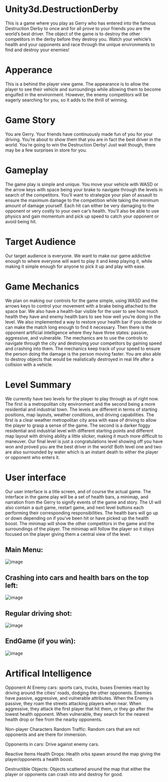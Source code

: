 # Unity3d.DestructionDerby
This is a game where you play as Gerry who has entered into the famous Destruction Derby to once and for all prove to your friends you are the world’s best driver. The object of the game is to destroy the other competitors in the derby before they destroy you. Watch your vehicle’s health and your opponents and race through the unique environments to find and destroy your enemies!
# Apperance
This is a behind the player view game. The appearance is to allow the player to see their vehicle and surroundings while allowing them to become engulfed in the environment. However, the enemy competitors will be eagerly searching for you, so it adds to the thrill of winning. 

# Game Story
You are Gerry. Your friends have continuously made fun of you for your driving. You’re about to show them that you are in fact the best driver in the world. You’re going to win the Destruction Derby! Just wait though, there may be a few surprises in store for you.

# Gameplay
The game play is simple and unique. You move your vehicle with WASD or the arrow keys with space being your brake to navigate through the levels in search of the competitors. You’ll want to strategize your plan of assault to ensure the maximum damage to the competition while taking the minimum amount of damage yourself. Each hit can either be very damaging to the opponent or very costly to your own car’s health. You’ll also be able to use physics and gain momentum and pick up speed to catch your opponent or avoid being hit.

# Target Audience
Our target audience is everyone. We want to make our game addictive enough to where everyone will want to play it and keep playing it, while making it simple enough for anyone to pick it up and play with ease.

# Game Mechanics
We plan on making our controls for the game simple, using WASD and the arrows keys to control your movement with a brake being attached to the space bar. We also have a health-bar visible for the user to see how much health they have and enemy health bars to see how well you’re doing in the level. We also implemented a way to restore your health bar if you decide or can make the match long enough to find it necessary. Then there is the opponent artificial intelligence where they have three states: passive, aggressive, and vulnerable. The mechanics are to use the controls to navigate through the city and destroying your competitors by gaining speed and crashing into them. The mechanics keep track of your speed to ensure the person doing the damage is the person moving faster. You are also able to destroy objects that would be realistically destroyed in real life after a collision with a vehicle.

# Level Summary
We currently have two levels for the player to play through as of right now. The first is a metropolitan city environment and the second being a more residential and industrial town. The levels are different in terms of starting positions, map layouts, weather conditions, and driving capabilities. The first is a clear weather metropolitan city area with ease of driving to allow the player to grasp a sense of the game. The second is a darker foggy residential and industrial level with different starting points and different map layout with driving ability a little slicker, making it much more difficult to maneuver. Our final level is just a congratulations level showing off you have won and proved you are the best driver in the world! Both level one and two are also surrounded by water which is an instant death to either the player or opponent who enters it.

# User interface
Our user interface is a title screen, and of course the actual game. The interface in the game play will be a set of health bars, a minimap, and narration from the Gerry to signify events of the game and story. The UI will also contain a quit game, restart game, and next level buttons each performing their corresponding responsibilities. The health bars will go up or down depending on if you’ve been hit or have picked up the health boost. The minimap will show the other competitors in the game and the surroundings of the player. The minimap will follow the player so it stays focused on the player giving them a central view of the level.

## Main Menu:
![image](https://user-images.githubusercontent.com/22080320/50307060-4659a980-0465-11e9-843e-c0ecad936d42.png)


## Crashing into cars and health bars on the top left:
![image](https://user-images.githubusercontent.com/22080320/50307213-be27d400-0465-11e9-9b02-3ddde0bcba14.png)


## Regular driving shot:
![image](https://user-images.githubusercontent.com/22080320/50307227-c7b13c00-0465-11e9-9118-a6d316b8489e.png)


## EndGame (if you win):
![image](https://user-images.githubusercontent.com/22080320/50307235-ced84a00-0465-11e9-90cd-31f32f14e86d.png)


# Artifical Intelligence
Opponent AI
	Enemy cars: sports cars, trucks, buses
Enemies react by driving around the cities’ roads, dodging the other opponents.  Enemies have passive, aggressive, and vulnerable attributes.  When the Enemy is passive, they roam the streets attacking players when near.  When aggressive, they attack the first player that hit them, or they go after the lowest health opponent.  When vulnerable, they search for the nearest health drop or flee from the nearby opponents.

Non-player Characters
	Random Traffic: Random cars that are not opponents and are there for immersion.

  Opponents in cars: Drive against enemy cars.

Reactive Items
Health Drops:  Health orbs spawn around the map giving the player/opponents a health boost.

Destructible Objects: Objects scattered around the map that either the player or opponents can crash into and destroy for good. 

